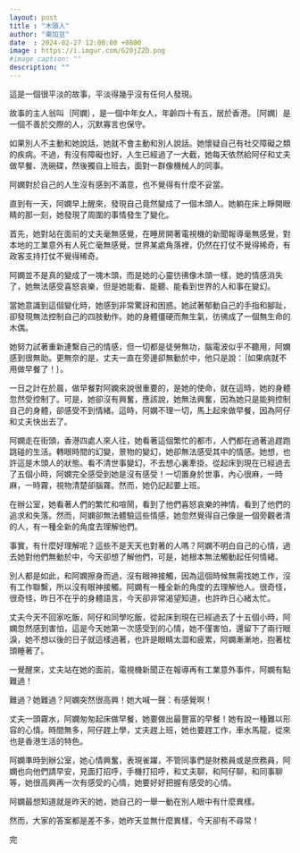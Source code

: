 ```yaml
---
layout: post
title : "木頭人"
author: "東加豆"
date  : 2024-02-27 12:00:00 +0800
image : https://i.imgur.com/G20jZ2D.png
#image_caption: ""
description: ""
---
```


這是一個很平淡的故事，平淡得幾乎沒有任何人發現。

<!--more-->

故事的主人翁叫｛阿嫻｝，是一個中年女人，年齡四十有五，居於香港。｛阿嫻｝是一個不善於交際的人，沉默寡言也保守。

如果別人不主動和她說話，她就不會主動和別人說話。她懷疑自己有社交障礙之類的疾病。不過，有沒有障礙也好，人生已經過了一大截，她每天依然給阿仔和丈夫做早餐、洗碗碟，然後獨自上班去，面對一群像機械人的同事。

阿嫻對於自己的人生沒有感到不滿意，也不覺得有什麼不妥當。

直到有一天，阿嫻早上醒來，發現自己竟然變成了一個木頭人。她躺在床上睜開眼睛的那一刻，她發現了周圍的事情發生了變化。

首先，她對站在面前的丈夫毫無感覺，在睡房開著電視機的新聞報導毫無感覺，對本地的工業意外有人死亡毫無感覺，世界某處角落裡，仍然在打仗不覺得稀奇，有政客支持打仗不覺得稀奇。

阿嫻並不是真的變成了一塊木頭，而是她的心靈彷彿像木頭一樣，她的情感消失了，她無法感受喜怒哀樂，但是她能看、能聽、能看到世界的人和事在變幻。

當她意識到這個變化時，她感到非常驚訝和困惑。她試著郁動自己的手指和腳趾，卻發現無法控制自己的四肢動作。她的身體僵硬而無生氣，彷彿成了一個無生命的木偶。

她努力試著重新連繫自己的情感，但一切都是徒勞無功，腦電波似乎不聽用，阿嫻感到很無助。更無奈的是，丈夫一直在旁邊卻無動於中，他只是說：｛如果病就不用做早餐了！｝。

一日之計在於晨，做早餐對阿嫻來說很重要的，是她的使命，就在這時，她的身體忽然受控制了。可是，她卻沒有興奮，應該說，她無法興奮，因為她只是能夠控制自己的身體，卻感受不到情緒。這時，阿嫻不理一切，馬上起來做早餐，因為阿仔和丈夫快出去了。

阿嫻走在街頭，香港四處人來人往，她看著這個繁忙的都市，人們都在過著追趕跑跳碰的生活。轉眼時間的幻變，景物的變幻，她卻無法感受其中的情感。她想，也許這是木頭人的狀態。看不清世事變幻，不去想心裏牽掛。從起床到現在已經過去了五個小時，阿嫻完全感受到她是沒有感受！一切置身於世事，內心很麻，一時麻，一時霧，視物清楚卻腦霧。然而，她仍記起要上班。

在辦公室，她看著人們的繁忙和喧鬧，看到了他們喜怒哀樂的神情，看到了他們的追求和失落。然而，阿嫻卻無法體驗這些情感，她忽然覺得自己像是一個旁觀者清的人，有一種全新的角度去理解他們。

事實，有什麼好理解呢？這些不是天天也對著的人嗎？阿嫻不明白自己的心情，過去她對他們無動於中，今天卻想了解他們，可是，她根本無法觸動起任何情緒。

別人都是如此，和阿嫻擦身而過，沒有眼神接觸，因為這個時候無需找她工作，沒有工作聯繫，所以沒有眼神接觸。阿嫻有一種全新的角度的去理解他人。很奇怪，很奇怪，昨日不在乎的身體語言，今天卻非常渴望知道，也許昨日心緒太忙。

丈夫今天不回家吃飯，阿仔和同學吃飯，從起床到現在已經過去了十五個小時，阿嫻忽然感到害怕，這是今天她第一次感受到的心情，她不僅害怕，還留下了兩行眼淚，她不想以後的日子就這樣過著，也許是眼睛太澀和疲累，阿嫻漸漸地，抱著枕頭睡著了。

一覺醒來，丈夫站在她的面前，電視機新聞正在報導再有工業意外事件，阿嫻有點難過！

難過？她難過？阿嫻突然很高興！她大喊一聲：有感覺啊！

丈夫一頭霧水，阿嫻匆匆起床做早餐，她要做出最豐富的早餐！她有說一種難以形容的心情。時間無多，阿仔趕上學，丈夫趕上班，她也要趕工作，車水馬龍，從來也是香港生活的特色。

阿嫻準時到辦公室，她心情興奮，表現雀躍，不管同事們是財務員或是庶務員，阿嫻也向他們請早安，見面打招呼，手機打招呼，和丈夫聊，和阿仔聊，和同事聊等，她很高興再一次有感受的心情，她要好好把握有感受的心情。

阿嫻最想知道就是昨天的她，她自己的一舉一動在別人眼中有什麼異樣。

然而，大家的答案都是差不多，她昨天並無什麼異樣，今天卻有不尋常！

完

<!--END-->